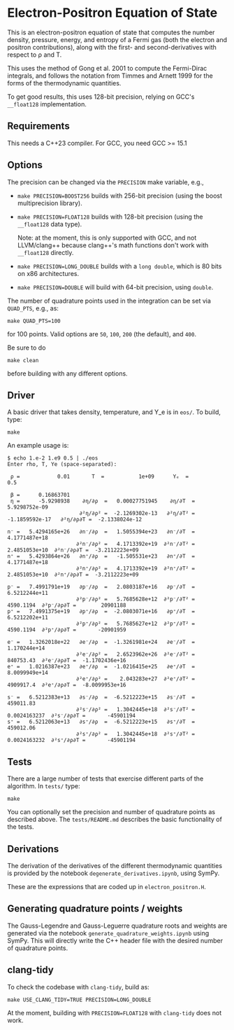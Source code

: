 # Electron-Positron Equation of State

This is an electron-positron equation of state that computes the
number density, pressure, energy, and entropy of a Fermi gas (both the
electron and positron contributions), along with the first- and
second-derivatives with respect to ρ and T.

This uses the method of Gong et al. 2001 to compute the Fermi-Dirac
integrals, and follows the notation from Timmes and Arnett 1999 for
the forms of the thermodynamic quantities.

To get good results, this uses 128-bit precision, relying on GCC's
`__float128` implementation.


## Requirements

This needs a C++23 compiler.  For GCC, you need GCC >= 15.1

## Options

The precision can be changed via the `PRECISION` make variable, e.g.,

* `make PRECISION=BOOST256` builds with 256-bit precision (using
  the boost multiprecision library).

* `make PRECISION=FLOAT128` builds with 128-bit precision (using the
  `__float128` data type).

  Note: at the moment, this is only supported with GCC, and not
  LLVM/clang++ because clang++'s math functions don't work with
  `__float128` directly.

* `make PRECISION=LONG_DOUBLE` builds with a `long double`, which is
  80 bits on x86 architectures.

* `make PRECISION=DOUBLE` will build with 64-bit precision, using
   `double`.

The number of quadrature points used in the integration can be set via
`QUAD_PTS`, e.g., as:

```
make QUAD_PTS=100
```

for 100 points.  Valid options are `50`, `100`, `200` (the default),
and `400`.

Be sure to do

```
make clean
```

before building with any different options.


## Driver

A basic driver that takes density, temperature, and Y_e is in `eos/`.
To build, type:

```
make
```

An example usage is:

```
$ echo 1.e-2 1.e9 0.5 | ./eos
Enter rho, T, Ye (space-separated):

 ρ =            0.01       T  =           1e+09      Yₑ  =             0.5

 β =      0.16863701
 η =      -5.9298938    ∂η/∂ρ  =   0.00027751945    ∂η/∂T  =   5.9298752e-09
                       ∂²η/∂ρ² =  -2.1269302e-13   ∂²η/∂T² =  -1.1859592e-17   ∂²η/∂ρ∂T =  -2.1338024e-12

n⁻ =   5.4294165e+26   ∂n⁻/∂ρ  =   1.5055394e+23   ∂n⁻/∂T  =   4.1771487e+18
                      ∂²n⁻/∂ρ² =   4.1713392e+19  ∂²n⁻/∂T² =   2.4851053e+10  ∂²n⁻/∂ρ∂T =  -3.2112223e+09
n⁺ =   5.4293864e+26   ∂n⁺/∂ρ  =   -1.505531e+23   ∂n⁺/∂T  =   4.1771487e+18
                      ∂²n⁺/∂ρ² =   4.1713392e+19  ∂²n⁺/∂T² =   2.4851053e+10  ∂²n⁺/∂ρ∂T =  -3.2112223e+09

p⁻ =   7.4991791e+19   ∂p⁻/∂ρ  =   2.0803187e+16   ∂p⁻/∂T  =   6.5212244e+11
                      ∂²p⁻/∂ρ² =   5.7685628e+12  ∂²p⁻/∂T² =       4590.1194  ∂²p⁻/∂ρ∂T =        20901188
p⁺ =   7.4991375e+19   ∂p⁺/∂ρ  =  -2.0803071e+16   ∂p⁺/∂T  =   6.5212202e+11
                      ∂²p⁺/∂ρ² =   5.7685627e+12  ∂²p⁺/∂T² =       4590.1194  ∂²p⁺/∂ρ∂T =       -20901959

e⁻ =   1.3262018e+22   ∂e⁻/∂ρ  =  -1.3261981e+24   ∂e⁻/∂T  =    1.170244e+14
                      ∂²e⁻/∂ρ² =   2.6523962e+26  ∂²e⁻/∂T² =       840753.43  ∂²e⁻/∂ρ∂T =  -1.1702436e+16
e⁺ =   1.0216387e+23   ∂e⁺/∂ρ  =  -1.0216415e+25   ∂e⁺/∂T  =   8.0099949e+14
                      ∂²e⁺/∂ρ² =    2.043283e+27  ∂²e⁺/∂T² =       4909917.4  ∂²e⁺/∂ρ∂T =  -8.0099953e+16

s⁻ =   6.5212383e+13   ∂s⁻/∂ρ  =  -6.5212223e+15   ∂s⁻/∂T  =       459011.83
                      ∂²s⁻/∂ρ² =   1.3042445e+18  ∂²s⁻/∂T² =    0.0024163237  ∂²s⁻/∂ρ∂T =       -45901194
s⁺ =   6.5212063e+13   ∂s⁺/∂ρ  =  -6.5212223e+15   ∂s⁺/∂T  =       459012.06
                      ∂²s⁺/∂ρ² =   1.3042445e+18  ∂²s⁺/∂T² =    0.0024163232  ∂²s⁺/∂ρ∂T =       -45901194
```

## Tests

There are a large number of tests that exercise different parts of the
algorithm.  In `tests/` type:

```
make
```

You can optionally set the precision and number of quadrature points
as described above.  The `tests/README.md` describes the basic
functionality of the tests.


## Derivations

The derivation of the derivatives of the different thermodynamic
quantities is provided by the notebook `degenerate_derivatives.ipynb`,
using SymPy.

These are the expressions that are coded up in `electron_positron.H`.


## Generating quadrature points / weights

The Gauss-Legendre and Gauss-Leguerre quadrature roots and weights are
generated via the notebook `generate_quadrature_weights.ipynb` using
SymPy.  This will directly write the C++ header file with the desired
number of quadrature points.


## clang-tidy

To check the codebase with `clang-tidy`, build as:

```
make USE_CLANG_TIDY=TRUE PRECISION=LONG_DOUBLE
```

At the moment, building with `PRECISION=FLOAT128` with
`clang-tidy` does not work.
